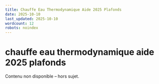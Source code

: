 ```yaml
---
title: Chauffe Eau Thermodynamique Aide 2025 Plafonds
date: 2025-10-10
last_updated: 2025-10-10
wordcount: 12
robots: noindex
---
```


# chauffe eau thermodynamique aide 2025 plafonds

Contenu non disponible – hors sujet.